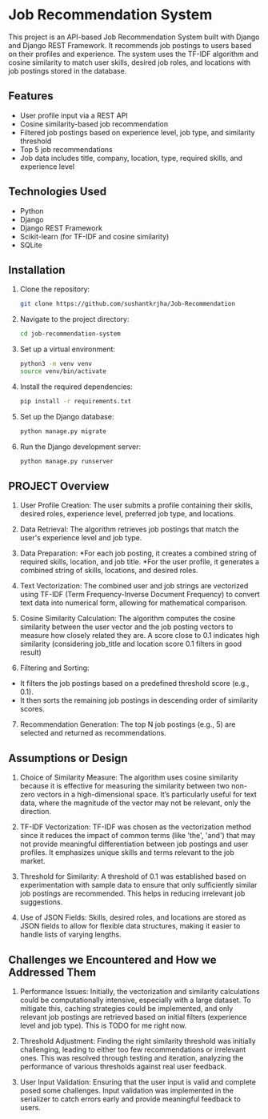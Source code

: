 # Job Recommendation System

This project is an API-based Job Recommendation System built with Django and Django REST Framework. It recommends job postings to users based on their profiles and experience. The system uses the TF-IDF algorithm and cosine similarity to match user skills, desired job roles, and locations with job postings stored in the database.

## Features

- User profile input via a REST API
- Cosine similarity-based job recommendation
- Filtered job postings based on experience level, job type, and similarity threshold
- Top 5 job recommendations
- Job data includes title, company, location, type, required skills, and experience level

## Technologies Used

- Python
- Django
- Django REST Framework
- Scikit-learn (for TF-IDF and cosine similarity)
- SQLite 

## Installation

1. Clone the repository:

    ```bash
    git clone https://github.com/sushantkrjha/Job-Recommendation
    ```

2. Navigate to the project directory:

    ```bash
    cd job-recommendation-system
    ```

3. Set up a virtual environment:

    ```bash
    python3 -m venv venv
    source venv/bin/activate  
    ```

4. Install the required dependencies:

    ```bash
    pip install -r requirements.txt
    ```

5. Set up the Django database:

    ```bash
    python manage.py migrate
    ```


6. Run the Django development server:

    ```bash
    python manage.py runserver
    ```


## PROJECT Overview
1. User Profile Creation: The user submits a profile containing their skills, desired roles, experience level, preferred job type, and locations.

2. Data Retrieval: The algorithm retrieves job postings that match the user's experience level and job type.

3. Data Preparation:
*For each job posting, it creates a combined string of required skills, location, and job title.
*For the user profile, it generates a combined string of skills, locations, and desired roles.

4. Text Vectorization: The combined user and job strings are vectorized using TF-IDF (Term Frequency-Inverse Document Frequency) to convert text data into numerical form, allowing for mathematical comparison.

5. Cosine Similarity Calculation: The algorithm computes the cosine similarity between the user vector and the job posting vectors to measure how closely related they are. A score close to 0.1 indicates high similarity (considering job_title and location score 0.1 filters in good result)

6. Filtering and Sorting:
 * It filters the job postings based on a predefined threshold score (e.g., 0.1).
 * It then sorts the remaining job postings in descending order of similarity scores.
7. Recommendation Generation: The top N job postings (e.g., 5) are selected and returned as recommendations.


## Assumptions or Design 

1. Choice of Similarity Measure: The algorithm uses cosine similarity because it is effective for measuring the similarity between two non-zero vectors in a high-dimensional space. It’s particularly useful for text data, where the magnitude of the vector may not be relevant, only the direction.

2. TF-IDF Vectorization: TF-IDF was chosen as the vectorization method since it reduces the impact of common terms (like 'the', 'and') that may not provide meaningful differentiation between job postings and user profiles. It emphasizes unique skills and terms relevant to the job market.

3. Threshold for Similarity: A threshold of 0.1 was established based on experimentation with sample data to ensure that only sufficiently similar job postings are recommended. This helps in reducing irrelevant job suggestions.

4. Use of JSON Fields: Skills, desired roles, and locations are stored as JSON fields to allow for flexible data structures, making it easier to handle lists of varying lengths.



## Challenges we Encountered and How we Addressed Them

1. Performance Issues: Initially, the vectorization and similarity calculations could be computationally intensive, especially with a large dataset. To mitigate this, caching strategies could be implemented, and only relevant job postings are retrieved based on initial filters (experience level and job type). This is TODO for me right now.

2. Threshold Adjustment: Finding the right similarity threshold was initially challenging, leading to either too few recommendations or irrelevant ones. This was resolved through testing and iteration, analyzing the performance of various thresholds against real user feedback.

3. User Input Validation: Ensuring that the user input is valid and complete posed some challenges. Input validation was implemented in the serializer to catch errors early and provide meaningful feedback to users.



